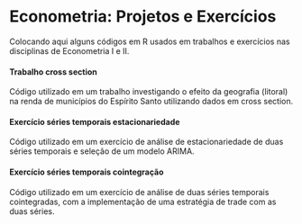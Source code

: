 # Econometria: Projetos e Exercícios
Colocando aqui alguns códigos em R usados em trabalhos e exercícios nas disciplinas de Econometria I e II.


#### Trabalho cross section
Código utilizado em um trabalho investigando o efeito da geografia (litoral) na renda de municípios do Espírito Santo utilizando dados em cross section.


#### Exercício séries temporais estacionariedade
Código utilizado em um exercício de análise de estacionariedade de duas séries temporais e seleção de um modelo ARIMA.


#### Exercício séries temporais cointegração
Código utilizado em um exercício de análise de duas séries temporais cointegradas, com a implementação de uma estratégia de trade com as duas séries.


